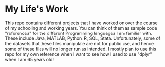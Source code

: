 # My Life's Work
This repo contains different projects that I have worked on over the course of my schooling and working years. You can think of them as sample code "references" for the different Programming languages I am familiar with. These include Java, MATLAB, Python, R, SQL, Stata. Unfortunately, some of the datasets that these files manipulate are not for public use, and hence some of these files will no longer run as intended. I mostly plan to use this repo for my own reference when I want to see how I used to use "dplyr" when I am 65 years old! 


